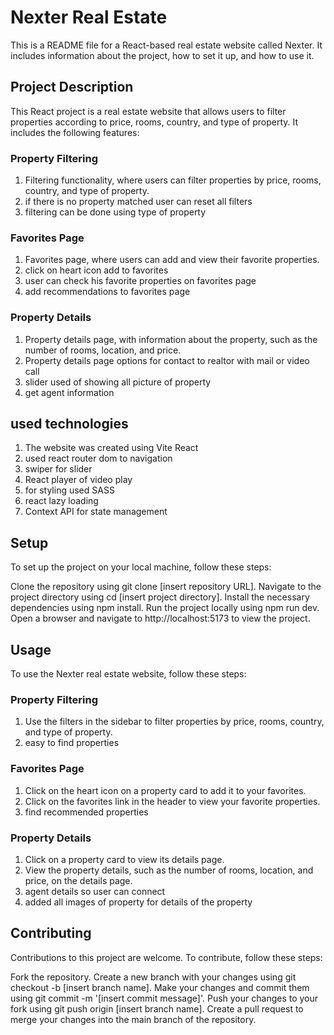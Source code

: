 # Nexter Real Estate

This is a README file for a React-based real estate website called Nexter. It includes information about the project, how to set it up, and how to use it.

## Project Description

This React project is a real estate website that allows users to filter properties according to price, rooms, country, and type of property. It includes the following features:

### Property Filtering

1. Filtering functionality, where users can filter properties by price, rooms, country, and type of property.
2. if there is no property matched user can reset all filters
3. filtering can be done using type of property

### Favorites Page

1. Favorites page, where users can add and view their favorite properties.
2. click on heart icon add to favorites
3. user can check his favorite properties on favorites page
4. add recommendations to favorites page

### Property Details

1. Property details page, with information about the property, such as the number of rooms, location, and price.
2. Property details page options for contact to realtor with mail or video call
3. slider used of showing all picture of property
4. get agent information

## used technologies

1. The website was created using Vite React
2. used react router dom to navigation
3. swiper for slider
4. React player of video play
5. for styling used SASS
6. react lazy loading
7. Context API for state management

## Setup

To set up the project on your local machine, follow these steps:

Clone the repository using git clone [insert repository URL].
Navigate to the project directory using cd [insert project directory].
Install the necessary dependencies using npm install.
Run the project locally using npm run dev.
Open a browser and navigate to http://localhost:5173 to view the project.

## Usage

To use the Nexter real estate website, follow these steps:

### Property Filtering

1. Use the filters in the sidebar to filter properties by price, rooms, country, and type of property.
2. easy to find properties

### Favorites Page

1. Click on the heart icon on a property card to add it to your favorites.
2. Click on the favorites link in the header to view your favorite properties.
3. find recommended properties

### Property Details

1. Click on a property card to view its details page.
2. View the property details, such as the number of rooms, location, and price, on the details page.
3. agent details so user can connect
4. added all images of property for details of the property

## Contributing

Contributions to this project are welcome. To contribute, follow these steps:

Fork the repository.
Create a new branch with your changes using git checkout -b [insert branch name].
Make your changes and commit them using git commit -m '[insert commit message]'.
Push your changes to your fork using git push origin [insert branch name].
Create a pull request to merge your changes into the main branch of the repository.

